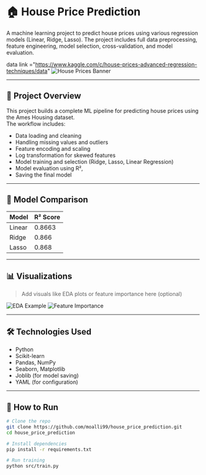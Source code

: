 # 🏠 House Price Prediction
A machine learning project to predict house prices using various regression models (Linear, Ridge, Lasso). The project includes full data preprocessing, feature engineering, model selection, cross-validation, and model evaluation.

data link ="https://www.kaggle.com/c/house-prices-advanced-regression-techniques/data"
![House Prices Banner](https://storage.googleapis.com/kaggle-media/competitions/House%20Prices/kaggle_5407_media_housesbanner.png)


---

## 📌 Project Overview

This project builds a complete ML pipeline for predicting house prices using the Ames Housing dataset.  
The workflow includes:

- Data loading and cleaning
- Handling missing values and outliers
- Feature encoding and scaling
- Log transformation for skewed features
- Model training and selection (Ridge, Lasso, Linear Regression)
- Model evaluation using R²,
- Saving the final model 

---

## 🧪 Model Comparison

| Model           | R² Score |
|----------------|----------|
| Linear         | 0.8663    | 
| Ridge          | 0.866     | 
| Lasso          | 0.868     | 

---

## 📊 Visualizations

> Add visuals like EDA plots or feature importance here (optional)

![EDA Example](images/eda_sample.png)
![Feature Importance](images/feature_importance.png)

---

## 🛠️ Technologies Used

- Python
- Scikit-learn
- Pandas, NumPy
- Seaborn, Matplotlib
- Joblib (for model saving)
- YAML (for configuration)

---

## 🚀 How to Run

```bash
# Clone the repo
git clone https://github.com/moalli99/house_price_prediction.git
cd house_price_prediction

# Install dependencies
pip install -r requirements.txt

# Run training
python src/train.py
